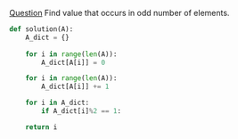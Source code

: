 [Question](https://app.codility.com/programmers/lessons/2-arrays/odd_occurrences_in_array/)
Find value that occurs in odd number of elements.
```python
def solution(A):
    A_dict = {} 
    
    for i in range(len(A)):
        A_dict[A[i]] = 0

    for i in range(len(A)):
        A_dict[A[i]] += 1

    for i in A_dict:
        if A_dict[i]%2 == 1:

    return i
```